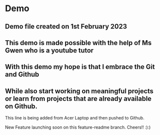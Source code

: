 # Demo
## Demo file created on 1st February 2023
## This demo is made possible with the help of Ms Gwen who is a youtube tutor
## With this demo my hope is that I embrace the Git and Github
## While also start working on meaningful projects or learn from projects that are already available on Github.

This line is being added from Acer Laptop and then pushed to Github.

New Feature launching soon on this feature-readme branch. Cheers!! :):)